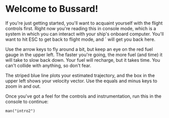 # Welcome to Bussard!

If you're just getting started, you'll want to acquaint yourself with
the flight controls first. Right now you're reading this in console mode,
which is a system in which you can interact with your ship's onboard
computer. You'll want to hit ESC to get back to flight mode, and `
will get you back here.

Use the arrow keys to fly around a bit, but keep an eye on the red
fuel gauge in the upper left. The faster you're going, the more fuel
(and time) it will take to slow back down. Your fuel will recharge,
but it takes time. You can't collide with anything, so don't fear.

The striped blue line plots your estimated trajectory, and the box in
the upper left shows your velocity vector. Use the equals and minus
keys to zoom in and out.

Once you've got a feel for the controls and instrumentation, run this
in the console to continue:

    man("intro2")
